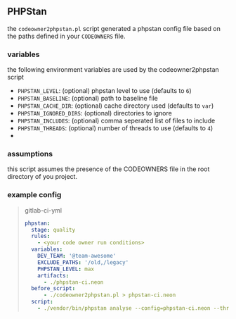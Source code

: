 ## PHPStan

the `codeowner2phpstan.pl` script generated a phpstan config file based on the paths defined in your `CODEOWNERS` file.

### variables

the following environment variables are used by the codeowner2phpstan script
- `PHPSTAN_LEVEL`: (optional) phpstan level to use (defaults to `6`)
- `PHPSTAN_BASELINE`: (optional) path to baseline file
- `PHPSTAN_CACHE_DIR`: (optional) cache directory used (defaults to `var`)
- `PHPSTAN_IGNORED_DIRS`: (optional) directories to ignore
- `PHPSTAN_INCLUDES`: (optional) comma seperated list of files to include
- `PHPSTAN_THREADS`: (optional) number of threads to use (defaults to `4`)
- 
### assumptions

this script assumes the presence of the CODEOWNERS file in the root directory of you project.

### example config

> gitlab-ci-yml
> ```yaml
> phpstan:
>   stage: quality
>   rules:
>     - <your code owner run conditions>
>   variables:
>     DEV_TEAM: '@team-awesome'
>     EXCLUDE_PATHS: '/old,/legacy'
>     PHPSTAN_LEVEL: max
>     artifacts:
>       - ./phpstan-ci.neon
>   before_script:
>       - ./codeowner2phpstan.pl > phpstan-ci.neon
>   script:
>     - ./vendor/bin/phpstan analyse --config=phpstan-ci.neon --threads=4
> ```
